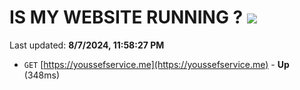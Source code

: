 # IS MY WEBSITE RUNNING ? [![](https://img.shields.io/static/v1?label=Sponsor&message=%E2%9D%A4&logo=GitHub&color=%23fe8e86)](https://github.com/sponsors/Youssef-Lehmam)

Last updated: **8/7/2024, 11:58:27 PM**

- `GET` [https://youssefservice.me](https://youssefservice.me) - **Up** (348ms)
